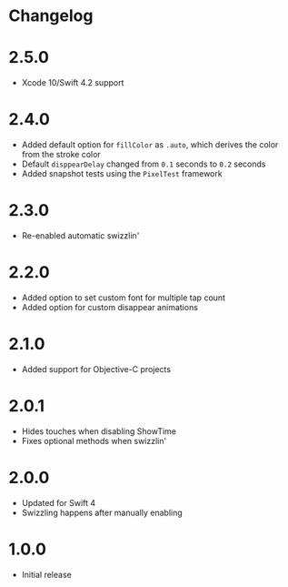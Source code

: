 # Changelog

# 2.5.0

- Xcode 10/Swift 4.2 support

# 2.4.0

- Added default option for `fillColor` as `.auto`, which derives the color from the stroke color
- Default `disppearDelay` changed from `0.1` seconds to `0.2` seconds
- Added snapshot tests using the `PixelTest` framework

# 2.3.0

- Re-enabled automatic swizzlin'

# 2.2.0

- Added option to set custom font for multiple tap count
- Added option for custom disappear animations

# 2.1.0

- Added support for Objective-C projects

# 2.0.1

- Hides touches when disabling ShowTime
- Fixes optional methods when swizzlin'

# 2.0.0

- Updated for Swift 4
- Swizzling happens after manually enabling

# 1.0.0

- Initial release

